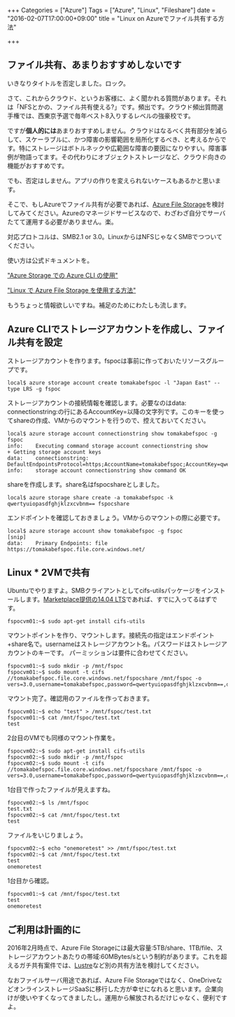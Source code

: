 +++
Categories = ["Azure"]
Tags = ["Azure", "Linux", "Fileshare"]
date = "2016-02-07T17:00:00+09:00"
title = "Linux on Azureでファイル共有する方法"

+++

## ファイル共有、あまりおすすめしないです
いきなりタイトルを否定しました。ロック。

さて、これからクラウド、というお客様に、よく聞かれる質問があります。それは「NFSとかの、ファイル共有使える?」です。頻出です。クラウド頻出質問選手権では、西東京予選で毎年ベスト8入りするレベルの強豪校です。

ですが**個人的には**あまりおすすめしません。クラウドはなるべく共有部分を減らして、スケーラブルに、かつ障害の影響範囲を局所化するべき、と考えるからです。特にストレージはボトルネックや広範囲な障害の要因になりやすい。障害事例が物語ってます。その代わりにオブジェクトストレージなど、クラウド向きの機能がおすすめです。

でも、否定はしません。アプリの作りを変えられないケースもあるかと思います。

そこで、もしAzureでファイル共有が必要であれば、[Azure File Storage](https://azure.microsoft.com/ja-jp/documentation/articles/storage-introduction/)を検討してみてください。Azureのマネージドサービスなので、わざわざ自分でサーバたてて運用する必要がありません。楽。

対応プロトコルは、SMB2.1 or 3.0。LinuxからはNFSじゃなくSMBでつついてください。

使い方は公式ドキュメントを。

["Azure Storage での Azure CLI の使用"](https://azure.microsoft.com/ja-jp/documentation/articles/storage-azure-cli/#create-and-manage-file-shares)

["Linux で Azure File Storage を使用する方法"](https://azure.microsoft.com/ja-jp/documentation/articles/storage-how-to-use-files-linux/)

もうちょっと情報欲しいですね。補足のためにわたしも流します。

## Azure CLIでストレージアカウントを作成し、ファイル共有を設定
ストレージアカウントを作ります。fspocは事前に作っておいたリソースグループです。

    local$ azure storage account create tomakabefspoc -l "Japan East" --type LRS -g fspoc

ストレージアカウントの接続情報を確認します。必要なのはdata: connectionstring:の行にあるAccountKey=以降の文字列です。このキーを使ってshareの作成、VMからのマウントを行うので、控えておいてください。

    local$ azure storage account connectionstring show tomakabefspoc -g fspoc
    info:    Executing command storage account connectionstring show
    + Getting storage account keys
    data:    connectionstring: DefaultEndpointsProtocol=https;AccountName=tomakabefspoc;AccountKey=qwertyuiopasdfghjklzxcvbnm==
    info:    storage account connectionstring show command OK

shareを作成します。share名はfspocshareとしました。

    local$ azure storage share create -a tomakabefspoc -k qwertyuiopasdfghjklzxcvbnm== fspocshare

エンドポイントを確認しておきましょう。VMからのマウントの際に必要です。

    local$ azure storage account show tomakabefspoc -g fspoc
    [snip]
    data:    Primary Endpoints: file https://tomakabefspoc.file.core.windows.net/

## Linux * 2VMで共有
Ubuntuでやりますよ。SMBクライアントとしてcifs-utilsパッケージをインストールします。[Marketplace提供の14.04 LTS](https://azure.microsoft.com/ja-jp/marketplace/partners/canonical/ubuntuserver1404lts/)であれば、すでに入ってるはずです。

    fspocvm01:~$ sudo apt-get install cifs-utils
    
マウントポイントを作り、マウントします。接続先の指定はエンドポイント+share名で。usernameはストレージアカウント名。パスワードはストレージアカウントのキーです。
パーミッションは要件に合わせてください。

    fspocvm01:~$ sudo mkdir -p /mnt/fspoc
    fspocvm01:~$ sudo mount -t cifs //tomakabefspoc.file.core.windows.net/fspocshare /mnt/fspoc -o vers=3.0,username=tomakabefspoc,password=qwertyuiopasdfghjklzxcvbnm==,dir_mode=0777,file_mode=0777

マウント完了。確認用のファイルを作っておきます。

    fspocvm01:~$ echo "test" > /mnt/fspoc/test.txt
    fspocvm01:~$ cat /mnt/fspoc/test.txt
    test

2台目のVMでも同様のマウント作業を。

    fspocvm02:~$ sudo apt-get install cifs-utils
    fspocvm02:~$ sudo mkdir -p /mnt/fspoc
    fspocvm02:~$ sudo mount -t cifs //tomakabefspoc.file.core.windows.net/fspocshare /mnt/fspoc -o vers=3.0,username=tomakabefspoc,password=qwertyuiopasdfghjklzxcvbnm==,dir_mode=0777,file_mode=0777

1台目で作ったファイルが見えますね。

    fspocvm02:~$ ls /mnt/fspoc
    test.txt
    fspocvm02:~$ cat /mnt/fspoc/test.txt
    test

ファイルをいじりましょう。

    fspocvm02:~$ echo "onemoretest" >> /mnt/fspoc/test.txt
    fspocvm02:~$ cat /mnt/fspoc/test.txt
    test
    onemoretest

1台目から確認。

    fspocvm01:~$ cat /mnt/fspoc/test.txt
    test
    onemoretest
    
## ご利用は計画的に
2016年2月時点で、Azure File Storageには最大容量:5TB/share、1TB/file、ストレージアカウントあたりの帯域:60MBytes/sという制約があります。これを超えるガチ共有案件では、[Lustre](https://azure.microsoft.com/en-us/marketplace/partners/intel/lustre-cloud-edition-evaleval-lustre-2-7/)など別の共有方法を検討してください。

なおファイルサーバ用途であれば、Azure File Storageではなく、OneDriveなどオンラインストレージSaaSに移行した方が幸せになれると思います。企業向けが使いやすくなってきましたし。運用から解放されるだけじゃなく、便利ですよ。